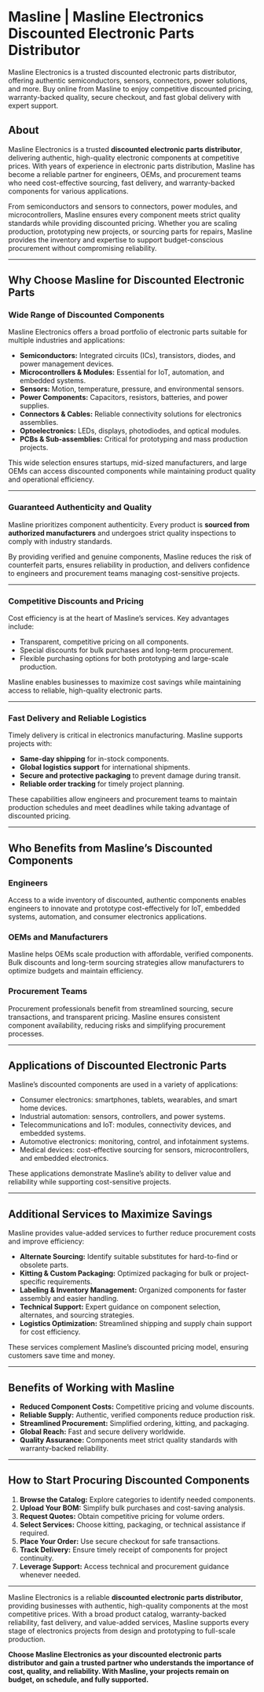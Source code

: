 # Masline | Masline Electronics Discounted Electronic Parts Distributor
Masline Electronics is a trusted discounted electronic parts distributor, offering authentic semiconductors, sensors, connectors, power solutions, and more. Buy online from Masline to enjoy competitive discounted pricing, warranty-backed quality, secure checkout, and fast global delivery with expert support.

## About  
Masline Electronics is a trusted **discounted electronic parts distributor**, delivering authentic, high-quality electronic components at competitive prices. With years of experience in electronic parts distribution, Masline has become a reliable partner for engineers, OEMs, and procurement teams who need cost-effective sourcing, fast delivery, and warranty-backed components for various applications.  

From semiconductors and sensors to connectors, power modules, and microcontrollers, Masline ensures every component meets strict quality standards while providing discounted pricing. Whether you are scaling production, prototyping new projects, or sourcing parts for repairs, Masline provides the inventory and expertise to support budget-conscious procurement without compromising reliability.  

---

## Why Choose Masline for Discounted Electronic Parts

### Wide Range of Discounted Components  
Masline Electronics offers a broad portfolio of electronic parts suitable for multiple industries and applications:  
- **Semiconductors:** Integrated circuits (ICs), transistors, diodes, and power management devices.  
- **Microcontrollers & Modules:** Essential for IoT, automation, and embedded systems.  
- **Sensors:** Motion, temperature, pressure, and environmental sensors.  
- **Power Components:** Capacitors, resistors, batteries, and power supplies.  
- **Connectors & Cables:** Reliable connectivity solutions for electronics assemblies.  
- **Optoelectronics:** LEDs, displays, photodiodes, and optical modules.  
- **PCBs & Sub-assemblies:** Critical for prototyping and mass production projects.  

This wide selection ensures startups, mid-sized manufacturers, and large OEMs can access discounted components while maintaining product quality and operational efficiency.  

---

### Guaranteed Authenticity and Quality  
Masline prioritizes component authenticity. Every product is **sourced from authorized manufacturers** and undergoes strict quality inspections to comply with industry standards.  

By providing verified and genuine components, Masline reduces the risk of counterfeit parts, ensures reliability in production, and delivers confidence to engineers and procurement teams managing cost-sensitive projects.  

---

### Competitive Discounts and Pricing  
Cost efficiency is at the heart of Masline’s services. Key advantages include:  
- Transparent, competitive pricing on all components.  
- Special discounts for bulk purchases and long-term procurement.  
- Flexible purchasing options for both prototyping and large-scale production.  

Masline enables businesses to maximize cost savings while maintaining access to reliable, high-quality electronic parts.  

---

### Fast Delivery and Reliable Logistics  
Timely delivery is critical in electronics manufacturing. Masline supports projects with:  
- **Same-day shipping** for in-stock components.  
- **Global logistics support** for international shipments.  
- **Secure and protective packaging** to prevent damage during transit.  
- **Reliable order tracking** for timely project planning.  

These capabilities allow engineers and procurement teams to maintain production schedules and meet deadlines while taking advantage of discounted pricing.  

---

## Who Benefits from Masline’s Discounted Components

### Engineers  
Access to a wide inventory of discounted, authentic components enables engineers to innovate and prototype cost-effectively for IoT, embedded systems, automation, and consumer electronics applications.  

### OEMs and Manufacturers  
Masline helps OEMs scale production with affordable, verified components. Bulk discounts and long-term sourcing strategies allow manufacturers to optimize budgets and maintain efficiency.  

### Procurement Teams  
Procurement professionals benefit from streamlined sourcing, secure transactions, and transparent pricing. Masline ensures consistent component availability, reducing risks and simplifying procurement processes.  

---

## Applications of Discounted Electronic Parts  

Masline’s discounted components are used in a variety of applications:  
- Consumer electronics: smartphones, tablets, wearables, and smart home devices.  
- Industrial automation: sensors, controllers, and power systems.  
- Telecommunications and IoT: modules, connectivity devices, and embedded systems.  
- Automotive electronics: monitoring, control, and infotainment systems.  
- Medical devices: cost-effective sourcing for sensors, microcontrollers, and embedded electronics.  

These applications demonstrate Masline’s ability to deliver value and reliability while supporting cost-sensitive projects.  

---

## Additional Services to Maximize Savings  

Masline provides value-added services to further reduce procurement costs and improve efficiency:  
- **Alternate Sourcing:** Identify suitable substitutes for hard-to-find or obsolete parts.  
- **Kitting & Custom Packaging:** Optimized packaging for bulk or project-specific requirements.  
- **Labeling & Inventory Management:** Organized components for faster assembly and easier handling.  
- **Technical Support:** Expert guidance on component selection, alternates, and sourcing strategies.  
- **Logistics Optimization:** Streamlined shipping and supply chain support for cost efficiency.  

These services complement Masline’s discounted pricing model, ensuring customers save time and money.  

---

## Benefits of Working with Masline  

- **Reduced Component Costs:** Competitive pricing and volume discounts.  
- **Reliable Supply:** Authentic, verified components reduce production risk.  
- **Streamlined Procurement:** Simplified ordering, kitting, and packaging.  
- **Global Reach:** Fast and secure delivery worldwide.  
- **Quality Assurance:** Components meet strict quality standards with warranty-backed reliability.  

---

## How to Start Procuring Discounted Components  

1. **Browse the Catalog:** Explore categories to identify needed components.  
2. **Upload Your BOM:** Simplify bulk purchases and cost-saving analysis.  
3. **Request Quotes:** Obtain competitive pricing for volume orders.  
4. **Select Services:** Choose kitting, packaging, or technical assistance if required.  
5. **Place Your Order:** Use secure checkout for safe transactions.  
6. **Track Delivery:** Ensure timely receipt of components for project continuity.  
7. **Leverage Support:** Access technical and procurement guidance whenever needed.  

---  

Masline Electronics is a reliable **discounted electronic parts distributor**, providing businesses with authentic, high-quality components at the most competitive prices. With a broad product catalog, warranty-backed reliability, fast delivery, and value-added services, Masline supports every stage of electronics projects from design and prototyping to full-scale production.  

**Choose Masline Electronics as your discounted electronic parts distributor and gain a trusted partner who understands the importance of cost, quality, and reliability. With Masline, your projects remain on budget, on schedule, and fully supported.**

